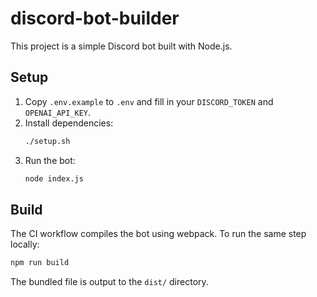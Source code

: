 # discord-bot-builder

This project is a simple Discord bot built with Node.js.

## Setup

1. Copy `.env.example` to `.env` and fill in your `DISCORD_TOKEN` and `OPENAI_API_KEY`.
2. Install dependencies:
   ```sh
   ./setup.sh
   ```
3. Run the bot:
   ```sh
   node index.js
   ```

## Build
The CI workflow compiles the bot using webpack. To run the same step locally:
```sh
npm run build
```
The bundled file is output to the `dist/` directory.

